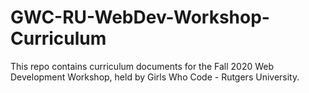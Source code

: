 # GWC-RU-WebDev-Workshop-Curriculum
This repo contains curriculum documents for the Fall 2020 Web Development Workshop, held by Girls Who Code - Rutgers University.

